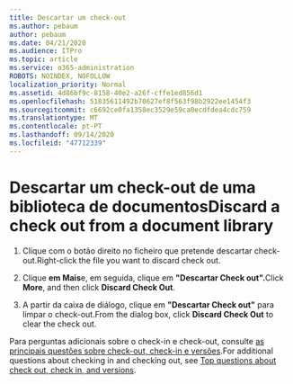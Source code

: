 ```yaml
---
title: Descartar um check-out
ms.author: pebaum
author: pebaum
ms.date: 04/21/2020
ms.audience: ITPro
ms.topic: article
ms.service: o365-administration
ROBOTS: NOINDEX, NOFOLLOW
localization_priority: Normal
ms.assetid: 4d86bf9c-8158-40e2-a26f-cffe1ed856d1
ms.openlocfilehash: 51835611492b70627ef8f563f98b2922ee1454f3
ms.sourcegitcommit: c6692ce0fa1358ec3529e59ca0ecdfdea4cdc759
ms.translationtype: MT
ms.contentlocale: pt-PT
ms.lasthandoff: 09/14/2020
ms.locfileid: "47712339"
---
```

# <a name="discard-a-check-out-from-a-document-library"></a><span data-ttu-id="b67d4-102">Descartar um check-out de uma biblioteca de documentos</span><span class="sxs-lookup"><span data-stu-id="b67d4-102">Discard a check out from a document library</span></span>

1. <span data-ttu-id="b67d4-103">Clique com o botão direito no ficheiro que pretende descartar check-out.</span><span class="sxs-lookup"><span data-stu-id="b67d4-103">Right-click the file you want to discard check out.</span></span>
    
2. <span data-ttu-id="b67d4-104">Clique **em Mais**e, em seguida, clique em **"Descartar Check out".**</span><span class="sxs-lookup"><span data-stu-id="b67d4-104">Click **More**, and then click **Discard Check Out**.</span></span> 
    
3. <span data-ttu-id="b67d4-105">A partir da caixa de diálogo, clique em **"Descartar Check out"** para limpar o check-out.</span><span class="sxs-lookup"><span data-stu-id="b67d4-105">From the dialog box, click **Discard Check Out** to clear the check out.</span></span> 
    
<span data-ttu-id="b67d4-106">Para perguntas adicionais sobre o check-in e check-out, consulte [as principais questões sobre check-out, check-in e versões](https://go.microsoft.com/fwlink/?linkid=2018786).</span><span class="sxs-lookup"><span data-stu-id="b67d4-106">For additional questions about checking in and checking out, see [Top questions about check out, check in, and versions](https://go.microsoft.com/fwlink/?linkid=2018786).</span></span>
  

